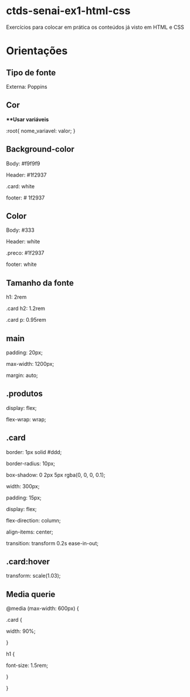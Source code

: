 # ctds-senai-ex1-html-css
Exercícios para colocar em prática os conteúdos já visto em HTML e CSS

# Orientações
<h2>Tipo de fonte</h2>
<p>Externa: Poppins</p>

<h2>Cor</h2>
<strong>**Usar variáveis</strong>
<p>:root{
    nome_variavel: valor;
}</p>

<h2>Background-color</h2>
<p>Body: #f9f9f9</p>
<p>Header: #1f2937</p>
<p>.card: white</p>
<p>footer: # 1f2937</p>

<h2>Color</h2>
<p>Body: #333</p>
<p>Header: white</p>
<p>.preco: #1f2937</p>
<p>footer: white</p>

<h2>Tamanho da fonte</h2>
<p>h1: 2rem</p>
<p>.card h2: 1.2rem</p>
<p>.card p: 0.95rem</p>

<h2>main</h2>
<p>padding: 20px;</p>
<p>max-width: 1200px;</p>
<p>margin: auto;</p>

<h2>.produtos</h2>
<p>display: flex;</p>
<p>flex-wrap: wrap;</p>

<h2>.card</h2>
<p>border: 1px solid #ddd;</p>
<p>border-radius: 10px;</p>
<p>box-shadow: 0 2px 5px rgba(0, 0, 0, 0.1);</p>
<p>width: 300px;</p>
<p>padding: 15px;</p>
<p>display: flex;</p>
<p>flex-direction: column;</p>
<p>align-items: center;</p>
<p>transition: transform 0.2s ease-in-out;</p>

<h2>.card:hover</h2>
<p>transform: scale(1.03);</p>


<h2>Media querie</h2>
<p>@media (max-width: 600px) {</p>
   <p>.card {</p>
        <p>width: 90%;</p>
    <p>}</p>

   <p>h1 {</p>
        <p>font-size: 1.5rem;</p>
    <p>}</p>
<p>}</p>



